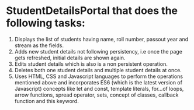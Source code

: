 # StudentDetailsPortal that does the following tasks:

1) Displays the list of students having name, roll number, passout year and stream as the fields.
2) Adds new student details not following persistency, i.e once the page gets refreshed, initial details are shown again.
3) Edits student details which is also is a non persistent operation.
4) Deletes both one student details and multiple student details at once.
5) Uses HTML, CSS and Javascript languages to perform the operations mentioned above and incorporates ES6 (which is the latest version of Javascript) concepts like let and const, template literals, for...of loops, arrow functions, spread operator, sets, concept of classes, callback function and this keyword.
